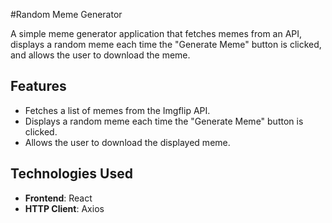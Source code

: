#Random Meme Generator

A simple meme generator application that fetches memes from an API, displays a random meme each time the "Generate Meme" button is clicked, and allows the user to download the meme.

## Features

- Fetches a list of memes from the Imgflip API.
- Displays a random meme each time the "Generate Meme" button is clicked.
- Allows the user to download the displayed meme.

## Technologies Used

- **Frontend**: React
- **HTTP Client**: Axios


